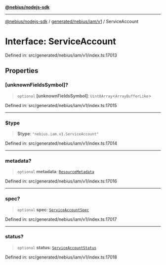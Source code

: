 [**@nebius/nodejs-sdk**](../../../../../README.md)

---

[@nebius/nodejs-sdk](../../../../../README.md) / [generated/nebius/iam/v1](../README.md) / ServiceAccount

# Interface: ServiceAccount

Defined in: src/generated/nebius/iam/v1/index.ts:17013

## Properties

### \[unknownFieldsSymbol\]?

> `optional` **\[unknownFieldsSymbol\]**: `Uint8Array`\<`ArrayBufferLike`\>

Defined in: src/generated/nebius/iam/v1/index.ts:17015

---

### $type

> **$type**: `"nebius.iam.v1.ServiceAccount"`

Defined in: src/generated/nebius/iam/v1/index.ts:17014

---

### metadata?

> `optional` **metadata**: [`ResourceMetadata`](../../../common/v1/interfaces/ResourceMetadata.md)

Defined in: src/generated/nebius/iam/v1/index.ts:17016

---

### spec?

> `optional` **spec**: [`ServiceAccountSpec`](ServiceAccountSpec.md)

Defined in: src/generated/nebius/iam/v1/index.ts:17017

---

### status?

> `optional` **status**: [`ServiceAccountStatus`](ServiceAccountStatus.md)

Defined in: src/generated/nebius/iam/v1/index.ts:17018

